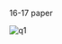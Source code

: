 
16-17 paper 

![q1](https://github.com/HW-Computer-Science-Society/F28DM/past-papers/images/16-17-1.png)
